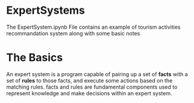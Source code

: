 ExpertSystems 
==========

The ExpertSystem.ipynb File contains an example of tourism activities recommandation system along with some basic notes


The Basics
==========
An expert system is a program capable of pairing up a set of **facts** with a set of **rules** to those facts, and execute some actions based on the matching rules.
facts and rules are fundamental components used to represent knowledge and make decisions within an expert system.

